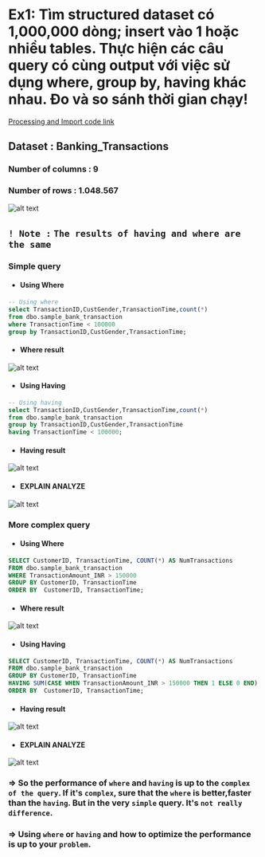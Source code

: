 # Ex1: Tìm structured dataset có 1,000,000 dòng; insert vào 1 hoặc nhiều tables. Thực hiện các câu query có cùng output với việc sử dụng where, group by, having khác nhau. Đo và so sánh thời gian chạy!

[Processing and Import code link]("https://github.com/hhtrieu0108/assignment_20062024/blob/main/Import_to_postgres.ipynb")

## Dataset : Banking_Transactions
### Number of columns : 9
### Number of rows : 1.048.567
![alt text](image-5.png)

## `! Note :` `The results of having and where are the same`
### Simple query 
- #### Using Where
```sql
-- Using where
select TransactionID,CustGender,TransactionTime,count(*)
from dbo.sample_bank_transaction
where TransactionTime < 100000
group by TransactionID,CustGender,TransactionTime;
```
- #### Where result 
![alt text](image-1.png)

- #### Using Having
```sql
-- Using having
select TransactionID,CustGender,TransactionTime,count(*)
from dbo.sample_bank_transaction
group by TransactionID,CustGender,TransactionTime
having TransactionTime < 100000;
```

- #### Having result 
![alt text](image-2.png)

- #### EXPLAIN ANALYZE
![alt text](image-7.png)


### More complex query
- #### Using Where
```sql
SELECT CustomerID, TransactionTime, COUNT(*) AS NumTransactions
FROM dbo.sample_bank_transaction
WHERE TransactionAmount_INR > 150000
GROUP BY CustomerID, TransactionTime
ORDER BY  CustomerID, TransactionTime;
```
- #### Where result 
![alt text](image-3.png)


- #### Using Having
```sql
SELECT CustomerID, TransactionTime, COUNT(*) AS NumTransactions
FROM dbo.sample_bank_transaction
GROUP BY CustomerID, TransactionTime
HAVING SUM(CASE WHEN TransactionAmount_INR > 150000 THEN 1 ELSE 0 END) > 0
ORDER BY  CustomerID, TransactionTime;
```
- #### Having result 
![alt text](image-4.png)

- #### EXPLAIN ANALYZE
![alt text](image-6.png)

### => So the performance of `where` and `having` is up to the `complex of the query`. If it's `complex`, sure that the `where` is better,faster than the `having`. But in the very `simple` query. It's `not really difference`. 
### => Using `where` or `having` and how to optimize the performance is up to your `problem`.
